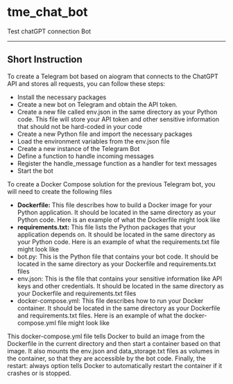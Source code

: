 # tme_chat_bot
Test chatGPT connection Bot


---
## Short Instruction
To create a Telegram bot based on aiogram that connects to the ChatGPT API and stores all requests, you can follow these steps:

- Install the necessary packages
- Create a new bot on Telegram and obtain the API token.
- Create a new file called env.json in the same directory as your Python code. This file will store your API token and other sensitive information that should not be hard-coded in your code
- Create a new Python file and import the necessary packages
- Load the environment variables from the env.json file
- Create a new instance of the Telegram Bot
- Define a function to handle incoming messages
- Register the handle_message function as a handler for text messages
- Start the bot


To create a Docker Compose solution for the previous Telegram bot, you will need to create the following files

- **Dockerfile:** This file describes how to build a Docker image for your Python application. It should be located in the same directory as your Python code. Here is an example of what the Dockerfile might look like
- **requirements.txt:** This file lists the Python packages that your application depends on. It should be located in the same directory as your Python code. Here is an example of what the requirements.txt file might look like
- bot.py: This is the Python file that contains your bot code. It should be located in the same directory as your Dockerfile and requirements.txt files
- env.json: This is the file that contains your sensitive information like API keys and other credentials. It should be located in the same directory as your Dockerfile and requirements.txt files
- docker-compose.yml: This file describes how to run your Docker container. It should be located in the same directory as your Dockerfile and requirements.txt files. Here is an example of what the docker-compose.yml file might look like


This docker-compose.yml file tells Docker to build an image from the Dockerfile in the current directory and then start a container based on that image. It also mounts the env.json and data_storage.txt files as volumes in the container, so that they are accessible by the bot code. Finally, the restart: always option tells Docker to automatically restart the container if it crashes or is stopped.
